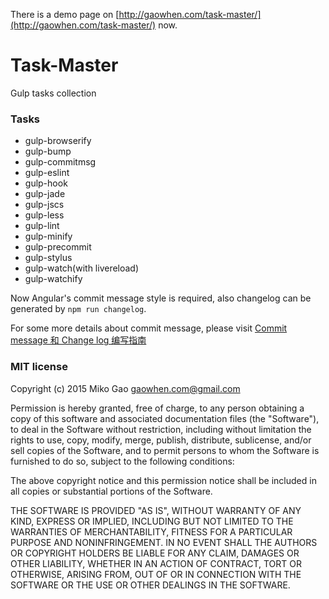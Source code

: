 There is a demo page on [http://gaowhen.com/task-master/](http://gaowhen.com/task-master/) now.

# Task-Master

Gulp tasks collection

### Tasks

* gulp-browserify
* gulp-bump
* gulp-commitmsg
* gulp-eslint
* gulp-hook
* gulp-jade
* gulp-jscs
* gulp-less
* gulp-lint
* gulp-minify
* gulp-precommit
* gulp-stylus
* gulp-watch(with livereload)
* gulp-watchify

Now Angular's commit message style is required, also changelog can be generated by `npm run changelog`.

For some more details about commit message, please visit [Commit message 和 Change log 编写指南](http://www.ruanyifeng.com/blog/2016/01/commit_message_change_log.html)

### MIT license

Copyright (c) 2015 Miko Gao <gaowhen.com@gmail.com>

Permission is hereby granted, free of charge, to any person obtaining a copy of this software and associated documentation files (the "Software"), to deal in the Software without restriction, including without limitation the rights to use, copy, modify, merge, publish, distribute, sublicense, and/or sell copies of the Software, and to permit persons to whom the Software is furnished to do so, subject to the following conditions:

The above copyright notice and this permission notice shall be included in all copies or substantial portions of the Software.

THE SOFTWARE IS PROVIDED "AS IS", WITHOUT WARRANTY OF ANY KIND, EXPRESS OR IMPLIED, INCLUDING BUT NOT LIMITED TO THE WARRANTIES OF MERCHANTABILITY, FITNESS FOR A PARTICULAR PURPOSE AND NONINFRINGEMENT. IN NO EVENT SHALL THE AUTHORS OR COPYRIGHT HOLDERS BE LIABLE FOR ANY CLAIM, DAMAGES OR OTHER LIABILITY, WHETHER IN AN ACTION OF CONTRACT, TORT OR OTHERWISE, ARISING FROM, OUT OF OR IN CONNECTION WITH THE SOFTWARE OR THE USE OR OTHER DEALINGS IN THE SOFTWARE.
